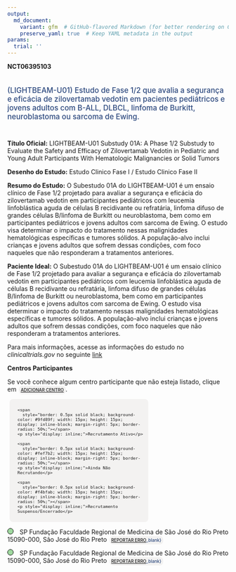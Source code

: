 ```yaml
---
output: 
  md_document:
    variant: gfm  # GitHub-flavored Markdown (for better rendering on GitHub)
    preserve_yaml: true  # Keep YAML metadata in the output
params:
  trial: ''
---
```


**NCT06395103**

<div style="padding: 5px 5px 5px 0px; font-size: 1.20em; font-weight: 500; color: #2E4A7F; text-align: left; margin-bottom: 20px">

(LIGHTBEAM-U01) Estudo de Fase 1/2 que avalia a segurança e eficácia de
zilovertamab vedotin em pacientes pediátricos e jovens adultos com
B-ALL, DLBCL, linfoma de Burkitt, neuroblastoma ou sarcoma de Ewing.

</div>

**Título Oficial:** LIGHTBEAM-U01 Substudy 01A: A Phase 1/2 Substudy to
Evaluate the Safety and Efficacy of Zilovertamab Vedotin in Pediatric
and Young Adult Participants With Hematologic Malignancies or Solid
Tumors

**Desenho do Estudo:** Estudo Clinico Fase I / Estudo Clinico Fase II

**Resumo do Estudo:** O Subestudo 01A do LIGHTBEAM-U01 é um ensaio
clínico de Fase 1/2 projetado para avaliar a segurança e eficácia do
zilovertamab vedotin em participantes pediátricos com leucemia
linfoblástica aguda de células B recidivante ou refratária, linfoma
difuso de grandes células B/linfoma de Burkitt ou neuroblastoma, bem
como em participantes pediátricos e jovens adultos com sarcoma de Ewing.
O estudo visa determinar o impacto do tratamento nessas malignidades
hematológicas específicas e tumores sólidos. A população-alvo inclui
crianças e jovens adultos que sofrem dessas condições, com foco naqueles
que não responderam a tratamentos anteriores.

**Paciente Ideal:** O Subestudo 01A do LIGHTBEAM-U01 é um ensaio clínico
de Fase 1/2 projetado para avaliar a segurança e eficácia do
zilovertamab vedotin em participantes pediátricos com leucemia
linfoblástica aguda de células B recidivante ou refratária, linfoma
difuso de grandes células B/linfoma de Burkitt ou neuroblastoma, bem
como em participantes pediátricos e jovens adultos com sarcoma de Ewing.
O estudo visa determinar o impacto do tratamento nessas malignidades
hematológicas específicas e tumores sólidos. A população-alvo inclui
crianças e jovens adultos que sofrem dessas condições, com foco naqueles
que não responderam a tratamentos anteriores.

Para mais informações, acesse as informações do estudo no
*clinicaltrials.gov* no seguinte
[link](https://clinicaltrials.gov/ct2/show/NCT06395103)

**Centros Participantes**

Se você conhece algum centro participante que não esteja listado, clique
em
<span style="color: #2E4A7F; margin-left: 2px; padding: 4px; background-color: #f3f2f1; border-radius: 8px; font-weight: 500; font-size: 0.7em"><a
href="https://flazar.shinyapps.io/formsapp?study_nct_id=NCT06395103&amp;location_id=N%2FA&amp;location_full_name=N%2FA&amp;form_type=Adicionar%20Centro"
target="_blank">ADICIONAR CENTRO</a></span>.

<div style="margin-bottom: 8px; margin-left: 5px; padding: 8px; max-width: 300px; background-color: #f3f2f1; border-radius: 8px; font-size: 0.8em">

<div style="margin-left: 10px;">

    <span 
      style="border: 0.5px solid black; background-color: #9fd89f; width: 15px; height: 15px; display: inline-block; margin-right: 5px; border-radius: 50%;"></span>
    <p style="display: inline;">Recrutamento Ativo</p>

</div>

<div style="margin-left: 10px;">

    <span 
      style="border: 0.5px solid black; background-color: #fef7b2; width: 15px; height: 15px; display: inline-block; margin-right: 5px; border-radius: 50%;"></span>
    <p style="display: inline;">Ainda Não Recrutando</p>

</div>

<div style="margin-left: 10px;">

    <span 
      style="border: 0.5px solid black; background-color: #f4bfab; width: 15px; height: 15px; display: inline-block; margin-right: 5px; border-radius: 50%;"></span>
    <p style="display: inline;">Recrutamento Suspenso/Encerrado</p>

</div>

</div>

<span style="border: 0.5px solid black; display: inline-block; width: 12px; height: 12px; border-radius: 50%; margin-right: 10px; padding-bottom: 0px; background-color: #9fd89f;"></span>
SP Fundação Faculdade Regional de Medicina de São José do Rio Preto
15090-000, São José do Rio Preto
<span style="color: #2E4A7F; margin-left: 2px; padding: 4px; background-color: #f3f2f1; border-radius: 8px; font-weight: 500; font-size: 0.7em">[REPORTAR
ERRO](https://flazar.shinyapps.io/formsapp?study_nct_id=NCT06395103&location_id=FUNDACAOFACULDADEREGIONALDEMEDICINADESAOJOSEDORIOPRETOCENTROINTEGRADODEPESQUISASITESAOJOSEDORIOPRETOSAOPAULO15090000BRAZIL&location_full_name=Funda%C3%A7%C3%A3o%20Faculdade%20Regional%20de%20Medicina%20de%20S%C3%A3o%20Jos%C3%A9%20do%20Rio%20Preto%2C%2015090-000%2C%20S%C3%A3o%20Jos%C3%A9%20do%20Rio%20Preto&form_type=Reportar%20Erro)\_blank}</span>

<span style="border: 0.5px solid black; display: inline-block; width: 12px; height: 12px; border-radius: 50%; margin-right: 10px; padding-bottom: 0px; background-color: #9fd89f;"></span>
SP Fundação Faculdade Regional de Medicina de São José do Rio Preto
15090-000, São José do Rio Preto
<span style="color: #2E4A7F; margin-left: 2px; padding: 4px; background-color: #f3f2f1; border-radius: 8px; font-weight: 500; font-size: 0.7em">[REPORTAR
ERRO](https://flazar.shinyapps.io/formsapp?study_nct_id=NCT06395103&location_id=FUNDACAOFACULDADEREGIONALDEMEDICINADESAOJOSEDORIOPRETOCENTROINTEGRADODEPESQUISASITESAOJOSEDORIOPRETOSAOPAULO15090000BRAZIL&location_full_name=Funda%C3%A7%C3%A3o%20Faculdade%20Regional%20de%20Medicina%20de%20S%C3%A3o%20Jos%C3%A9%20do%20Rio%20Preto%2C%2015090-000%2C%20S%C3%A3o%20Jos%C3%A9%20do%20Rio%20Preto&form_type=Reportar%20Erro)\_blank}</span>

